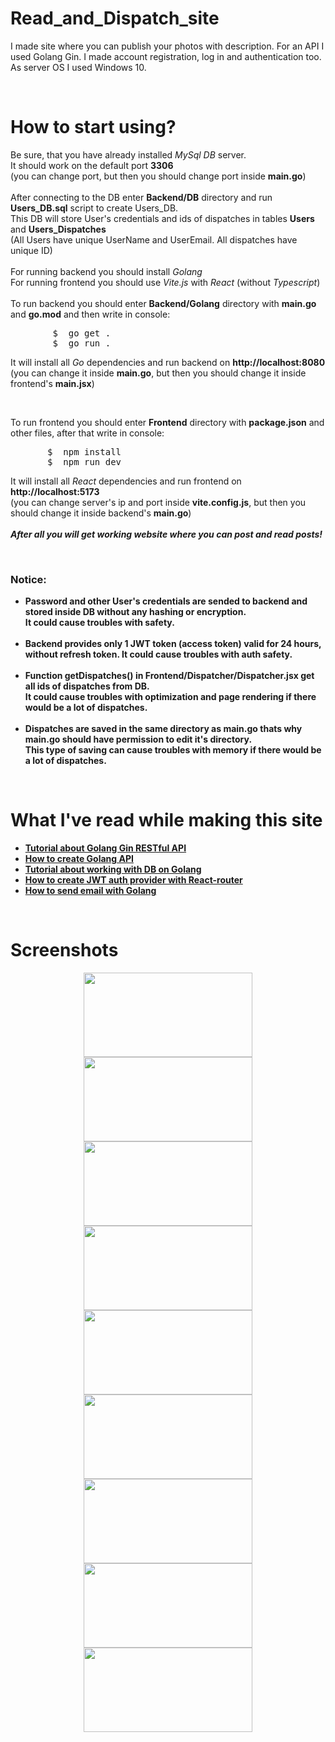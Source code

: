 <div>
  <h1>Read_and_Dispatch_site</h1>
  <p>
    I made site where you can publish your photos with description. For an API I used Golang Gin. I made account registration, log in and authentication too. As server OS I used Windows 10.
  </p>
</div>
<br>
<div>
  <h1>How to start using?</h1>
  <p>
     Be sure, that you have already installed <i>MySql DB</i> server. <br>
     It should work on the default port <strong>3306</strong> <br>
     (you can change port, but then you should change port inside <b>main.go</b>) <br>
     <br>
     After connecting to the DB enter <b>Backend/DB</b> directory and run <b>Users_DB.sql</b> script to create Users_DB.<br>
     This DB will store User's credentials and ids of dispatches in tables <strong>Users</strong> and <strong>Users_Dispatches</strong><br>
     (All Users have unique UserName and UserEmail. All dispatches have unique ID)<br>
     <br>
     For running backend you should install <i>Golang</i> <br>
     For running frontend you should use <i>Vite.js</i> with <i>React</i> (without <i>Typescript</i>)<br>
     <br>
     To run backend you should enter <b>Backend/Golang</b> directory with <b>main.go</b> and <b>go.mod</b> and then write in console:
     <br>
     <pre>
        $  go get .
        $  go run .</pre>
     It will install all <i>Go</i> dependencies and run backend on <strong>http://localhost:8080</strong> <br>
     (you can change it inside <b>main.go</b>, but then you should change it inside frontend's <b>main.jsx</b>) <br>
  </p>
  <br>
  <p>
    To run frontend you should enter <b>Frontend</b> directory with <b>package.json</b> and other files, after that write in console:
    <br>
    <pre>
       $  npm install
       $  npm run dev</pre>
    It will install all <i>React</i> dependencies and run frontend on <strong>http://localhost:5173</strong> <br>
    (you can change server's ip and port inside <b>vite.config.js</b>, but then you should change it inside backend's <b>main.go</b>) <br>
    <br>
    <strong><em>After all you will get working website where you can post and read posts!</em></strong>
    <br>
  </p>
  <br>
  <h3>Notice:</h3>
    <b>
      <ul>
        <li>
          Password and other User's credentials are sended to backend and stored inside DB without any hashing or encryption. <br>
          It could cause troubles with safety. 
        </li>
        <br>
        <li>
          Backend provides only 1 JWT token (access token) valid for 24 hours, without refresh token.
          It could cause troubles with auth safety.
        </li>
        <br>
        <li>
          Function getDispatches() in <b>Frontend/Dispatcher/Dispatcher.jsx</b> get all ids of dispatches from DB. <br>
          It could cause troubles with optimization and page rendering if there would be a lot of dispatches. 
        </li>
        <br>
        <li>
          Dispatches are saved in the same directory as <b>main.go</b> thats why <b>main.go</b> should have permission to edit it's directory. <br>
          This type of saving can cause troubles with memory if there would be a lot of dispatches. 
        </li>
      </ul>
    </b>
</div>
<br>
<div>
  <h1>What I've read while making this site</h1>
  <strong>
    <ul>
      <li>
         <a href="https://go.dev/doc/tutorial/web-service-gin">Tutorial about Golang Gin RESTful API</a>
      </li>
      <li>
         <a href="https://dev.to/wchr/create-api-with-gin-in-golang-part-1-i7d">How to create Golang API</a>
      </li>
      <li>
         <a href="https://go.dev/doc/tutorial/database-access">Tutorial about working with DB on Golang</a>
      </li>
      <li>
         <a href="https://dev.to/sanjayttg/jwt-authentication-in-react-with-react-router-1d03">How to create JWT auth provider with React-router</a>
      </li>
      <li>
         <a href="https://dev.to/devkiran/how-to-send-an-email-with-golang-using-smtp-1ino">How to send email with Golang</a>
      </li>
    </ul>
  </strong>
</div>
<br>
<div align="center">
  <h1 align="left">Screenshots</h1>
  <img src="https://github.com/user-attachments/assets/91cdb310-ebae-4961-826b-f5b85036b7c3" height="135vw" width="270vw">
  <img src="https://github.com/user-attachments/assets/6c7391a4-d4d5-4a9f-9824-c6a35a4eb839" height="135vw" width="270vw">
  <img src="https://github.com/user-attachments/assets/18b76a99-28ec-4875-babc-91932f05b10d" height="135vw" width="270vw">
  <img src="https://github.com/user-attachments/assets/f4ad397b-cd3b-4acf-a101-b3269d10899d" height="135vw" width="270vw">
  <img src="https://github.com/user-attachments/assets/f4045571-bad3-4919-8ad5-e80fd98b6901" height="135vw" width="270vw">
  <img src="https://github.com/user-attachments/assets/e4e7a1a6-1ca9-426f-a83d-d5788a98d947" height="135vw" width="270vw">
  <img src="https://github.com/user-attachments/assets/879a3889-4696-41a2-b01b-49edd5c7fb97" height="135vw" width="270vw">
  <img src="https://github.com/user-attachments/assets/5dbef3d3-95c3-4da1-8d23-3db72a6de859" height="135vw" width="270vw">
  <img src="https://github.com/user-attachments/assets/a7885475-bcae-43e4-8ae6-8d8e6d365a06" height="135vw" width="270vw">
</div>

